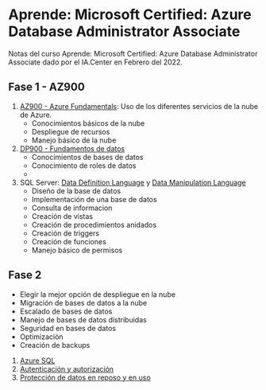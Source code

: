 # Aprende: Microsoft Certified: Azure Database Administrator Associate

Notas del curso Aprende: Microsoft Certified: Azure Database Administrator Associate dado por el IA.Center en Febrero del 2022.

## Fase 1 - AZ900
1. [AZ900 - Azure Fundamentals](./Fase%201/AZ900-AzureFundamentals/): Uso de los diferentes servicios de la nube de Azure.
    * Conocimientos básicos de la nube
    * Despliegue de recursos
    * Manejo básico de la nube
2. [DP900 - Fundamentos de datos](./Fase%201/DP900FundamentosDeDatos/)
    * Conocimientos de bases de datos
    * Conocimiento de roles de datos
    *
3. SQL Server: [Data Definition Language](./Fase%201/Parte3/sql_server_ddl.ipynb) y [Data Manipulation Language](/Fase%201/Parte3/sql_server_dml.ipynb)
    * Diseño de la base de datos
    * Implementación de una base de datos
    * Consulta de informacion
    * Creación de vistas
    * Creación de procedimientos anidados
    * Creación de triggers
    * Creación de funciones
    * Manejo básico de permisos

## Fase 2
* Elegir la mejor opción de despliegue en la nube
* Migración de bases de datos a la nube
* Escalado de bases de datos
* Manejo de bases de datos distribuidas
* Seguridad en bases de datos
* Optimización
* Creación de backups

1. [Azure SQL](./Fase2/Azure%20SQL/)
2. [Autenticación y autorización](./Fase2/Autenticacion_y_autorizacion/)
3. [Protección de datos en reposo y en uso](/Fase2/Proteccion_de_datos_en_reposo_y_en_transito/)